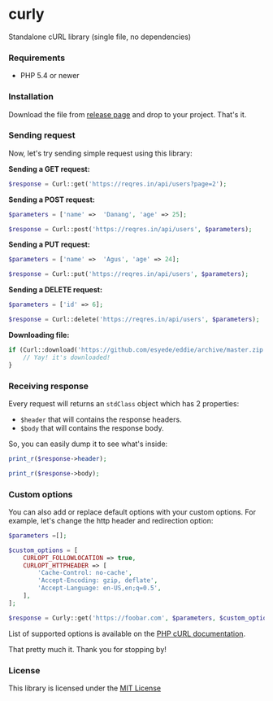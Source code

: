 # curly
Standalone cURL library (single file, no dependencies)



### Requirements
  - PHP 5.4 or newer




### Installation
Download the file from [release page](https://github.com/esyede/curly/releases) and drop to your project. That's it.




### Sending request
Now, let's try sending simple request using this library:


**Sending a GET request:**
```php
$response = Curl::get('https://reqres.in/api/users?page=2');
```


**Sending a POST request:**
```php
$parameters = ['name' =>  'Danang', 'age' => 25];

$response = Curl::post('https://reqres.in/api/users', $parameters);
```


**Sending a PUT request:**
```php
$parameters = ['name' =>  'Agus', 'age' => 24];

$response = Curl::put('https://reqres.in/api/users', $parameters);
```


**Sending a DELETE request:**
```php
$parameters = ['id' => 6];

$response = Curl::delete('https://reqres.in/api/users', $parameters);
```


**Downloading file:**
```php
if (Curl::download('https://github.com/esyede/eddie/archive/master.zip', 'eddie.zip')) {
	// Yay! it's downloaded!
}
```



### Receiving response
Every request will returns an `stdClass` object which has 2 properties:
  - `$header` that will contains the response headers.
  - `$body` that will contains the response body.

So, you can easily dump it to see what's inside:
```php
print_r($response->header);

print_r($response->body);
```



### Custom options
You can also add or replace default options with your custom options. For example, let's change the http header and redirection option:
```php
$parameters =[];

$custom_options = [
	CURLOPT_FOLLOWLOCATION => true,
	CURLOPT_HTTPHEADER => [
		'Cache-Control: no-cache',
		'Accept-Encoding: gzip, deflate',
		'Accept-Language: en-US,en;q=0.5',
	],
];

$response = Curly::get('https://foobar.com', $parameters, $custom_options);
```

List of supported options is available on the [PHP cURL documentation](https://www.php.net/manual/en/function.curl-setopt.php).

That pretty much it. Thank you for stopping by!



### License
This library is licensed under the [MIT License](http://opensource.org/licenses/MIT)

